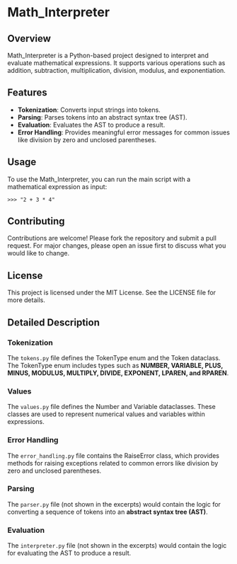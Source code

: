 # Math_Interpreter

## Overview

Math_Interpreter is a Python-based project designed to interpret and evaluate mathematical expressions. It supports
various operations such as addition, subtraction, multiplication, division, modulus, and exponentiation.

## Features

- **Tokenization**: Converts input strings into tokens.
- **Parsing**: Parses tokens into an abstract syntax tree (AST).
- **Evaluation**: Evaluates the AST to produce a result.
- **Error Handling**: Provides meaningful error messages for common issues like division by zero and unclosed
  parentheses.

## Usage

To use the Math_Interpreter, you can run the main script with a mathematical expression as input:

```githubexpressionlanguage
>>> "2 + 3 * 4"
```

## Contributing

Contributions are welcome! Please fork the repository and submit a pull request. For major changes, please open an issue
first to discuss what you would like to change.

## License

This project is licensed under the MIT License. See the LICENSE file for more details.

## Detailed Description

### Tokenization

The `tokens.py` file defines the TokenType enum and the Token dataclass. The TokenType enum includes types such as **NUMBER,
VARIABLE, PLUS, MINUS, MODULUS, MULTIPLY, DIVIDE, EXPONENT, LPAREN, and RPAREN**.

### Values

The `values.py` file defines the Number and Variable dataclasses. These classes are used to represent numerical values and
variables within expressions.

### Error Handling

The `error_handling.py` file contains the RaiseError class, which provides methods for raising exceptions related to
common errors like division by zero and unclosed parentheses.

### Parsing

The `parser.py` file (not shown in the excerpts) would contain the logic for converting a sequence of tokens into an
**abstract syntax tree (AST)**.

### Evaluation

The `interpreter.py` file (not shown in the excerpts) would contain the logic for evaluating the AST to produce a result.